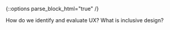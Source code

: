 {::options parse_block_html="true" /}
<section class="accordion-wrapper">

How do we identify and evaluate UX? What is inclusive design?

<!-- 1. Who does what in modern web development? -->

<!-- <div class="accordion-title js-trigger-content-toggle">
Topic: UX & Accessibility
</div> -->

<!-- 1. Who does what in modern web development? -->

<!-- {::options parse_block_html="true" /}
<div class="accordion-title has-no-content js-content-toggle-ignore">

Slides

[PDF](files/w06-.min.pdf){:target="_blank"} ( KB)

</div>

<div class="accordion-title js-trigger-content-toggle">
Links + Resources
</div>

<div class="accordion-title js-trigger-content-toggle">
Homework
</div> -->

</section>

